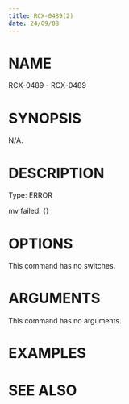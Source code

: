 ```yaml
---
title: RCX-0489(2)
date: 24/09/08
---
```


# NAME

RCX-0489 - RCX-0489

# SYNOPSIS

N/A.

# DESCRIPTION

Type: ERROR

mv failed: {}

# OPTIONS

This command has no switches.

# ARGUMENTS

This command has no arguments.

# EXAMPLES

# SEE ALSO
